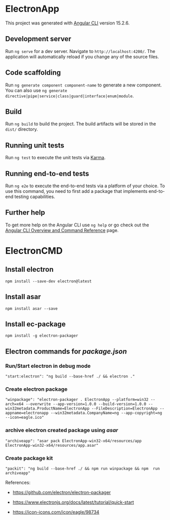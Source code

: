 # ElectronApp

This project was generated with [Angular CLI](https://github.com/angular/angular-cli) version 15.2.6.

## Development server

Run `ng serve` for a dev server. Navigate to `http://localhost:4200/`. The application will automatically reload if you change any of the source files.

## Code scaffolding

Run `ng generate component component-name` to generate a new component. You can also use `ng generate directive|pipe|service|class|guard|interface|enum|module`.

## Build

Run `ng build` to build the project. The build artifacts will be stored in the `dist/` directory.

## Running unit tests

Run `ng test` to execute the unit tests via [Karma](https://karma-runner.github.io).

## Running end-to-end tests

Run `ng e2e` to execute the end-to-end tests via a platform of your choice. To use this command, you need to first add a package that implements end-to-end testing capabilities.

## Further help

To get more help on the Angular CLI use `ng help` or go check out the [Angular CLI Overview and Command Reference](https://angular.io/cli) page.





# ElectronCMD

## Install electron

```
npm install --save-dev electron@latest
```

## Install asar

```
npm install asar --save
```


## Install ec-package

```
npm install -g electron-packager
```

## Electron commands for _package.json_

### Run/Start electron in debug mode

```
"start:electron": "ng build --base-href ./ && electron ."
```

### Create electron package

```
"winpackage": "electron-packager . ElectronApp --platform=win32 --arch=x64 --overwrite --app-version=1.0.0 --build-version=1.0.0 --win32metadata.ProductName=ElectronApp --FileDescription=ElectronApp --appname=electronapp --win32metadata.CompanyName=ng --app-copyright=ng --icon=eagle.ico"
```

### archive electron created package using _asar_

```
"archiveapp": "asar pack ElectronApp-win32-x64/resources/app ElectronApp-win32-x64/resources/app.asar"
```

### Create package kit

```
"packit": "ng build --base-href ./ && npm run winpackage && npm  run archiveapp"
```

References:

- https://github.com/electron/electron-packager

- https://www.electronjs.org/docs/latest/tutorial/quick-start

- https://icon-icons.com/icon/eagle/98734
